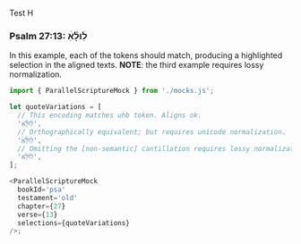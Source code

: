 Test H

### Psalm 27:13: לׅׄוּלֵׅׄ֗אׅׄ

In this example, each of the tokens should match, producing a highlighted selection in the aligned texts. **NOTE**: the third example requires lossy normalization.

```js
import { ParallelScriptureMock } from './mocks.js';

let quoteVariations = [
  // This encoding matches uhb token. Aligns ok.
  'לׅׄוּלֵׅׄ֗אׅׄ',
  // Orthographically equivalent; but requires unicode normalization.
  'לׅׄוּלֵׅ֗ׄאׅׄ',
  // Omitting the [non-semantic] cantillation requires lossy normalization.
  'לוּלֵא',
];

<ParallelScriptureMock
  bookId='psa'
  testament='old'
  chapter={27}
  verse={13}
  selections={quoteVariations}
/>;
```
